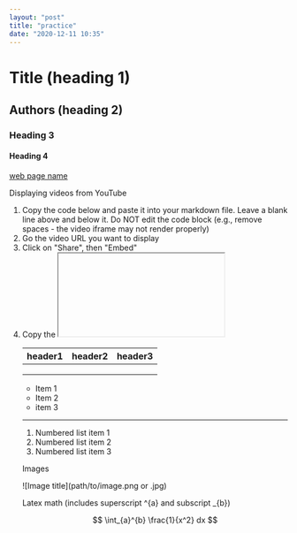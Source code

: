 ```yaml
---
layout: "post"
title: "practice"
date: "2020-12-11 10:35"
---
```

# Title (heading 1)
## Authors (heading 2)
### Heading 3
#### Heading 4



[web page name](URL)

Displaying videos from YouTube


1. Copy the code below and paste it into your markdown file. Leave a blank line above and below it. Do NOT edit the code block (e.g., remove spaces - the video iframe may not render properly)
2. Go the video URL you want to display
3. Click on "Share", then "Embed"
4. Copy the <iframe> source (src) URL only, and paste it replacing the src below:


<!-- blank line -->
<figure class="video_container">
  <iframe src="https://www.youtube.com/embed/enMumwvLAug" frameborder="0" allowfullscreen="true"> </iframe>
</figure>
<!-- blank line -->

| header1 | header2 | header3 |
|:---|:---:|---:|
|   |   |   |
|   |   |   |
|   |   |   |

* Item 1
* Item 2
* item 3


<horizontal rule>

***

1. Numbered list item 1
2. Numbered list item 2
3. Numbered list item 3

Images

![Image title](path/to/image.png or .jpg)

Latex math (includes superscript ^{a} and subscript _{b})

$$ \int_{a}^{b} \frac{1}{x^2} dx $$
